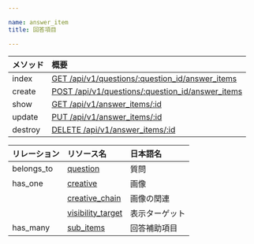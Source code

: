 ```yaml
---

name: answer_item
title: 回答項目

---
```


|メソッド|概要|
|:---|:---|
|index|[GET /api/v1/questions/:question_id/answer_items](#answer_item_index)|
|create|[POST /api/v1/questions/:question_id/answer_items](#answer_item_create)|
|show|[GET /api/v1/answer_items/:id](#answer_item_show)|
|update|[PUT /api/v1/answer_items/:id](#answer_item_update)|
|destroy|[DELETE /api/v1/answer_items/:id](#answer_item_delete)|

|リレーション|リソース名|日本語名|
|:---|:---|:---|
|belongs_to|[question](#question)|質問|
|has_one|[creative](#creative)|画像|
||[creative_chain](#creative_chain)|画像の関連|
||[visibility_target](#visibility_target)|表示ターゲット|
|has_many|[sub_items](#sub_item)|回答補助項目|


